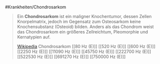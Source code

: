 #Krankheiten/Chondrosarkom
> Ein **Chondrosarkom** ist ein maligner Knochentumor, dessen Zellen Knorpelmatrix, jedoch im Gegensatz zum Osteosarkom keine Knochensubstanz (Osteoid) bilden. Anders als das Chondrom weist das Chondrosarkom ein größeres Zellreichtum, Pleomorphie und Kernatypien auf.
>
> [Wikipedia](https://de.wikipedia.org/wiki/Chondrosarkom)
Chondrosarkom
[[80 Hz (E)]]
[[520 Hz (E)]]
[[600 Hz (E)]]
[[2250 Hz (E)]]
[[11090 Hz (E)]]
[[45750 Hz (E)]]
[[222700 Hz (E)]]
[[522530 Hz (E)]]
[[691270 Hz (E)]]
[[750000 Hz (E)]]